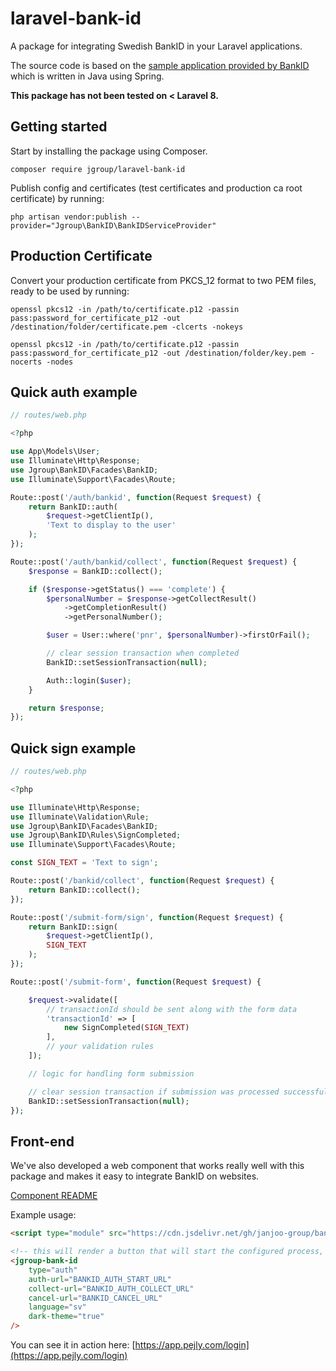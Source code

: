 # laravel-bank-id

A package for integrating Swedish BankID in your Laravel applications.

The source code is based on the [sample application provided by BankID](https://github.com/BankID/SampleCode) which is written in Java using Spring.

**This package has not been tested on < Laravel 8.**

## Getting started

Start by installing the package using Composer.

`composer require jgroup/laravel-bank-id`

Publish config and certificates (test certificates and production ca root certificate) by running:

`php artisan vendor:publish --provider="Jgroup\BankID\BankIDServiceProvider"`

## Production Certificate

Convert your production certificate from PKCS_12 format to two PEM files, ready to be used by running:

`openssl pkcs12 -in /path/to/certificate.p12 -passin pass:password_for_certificate_p12 -out /destination/folder/certificate.pem -clcerts -nokeys`

`openssl pkcs12 -in /path/to/certificate.p12 -passin pass:password_for_certificate_p12 -out /destination/folder/key.pem -nocerts -nodes`

## Quick auth example

```php
// routes/web.php

<?php

use App\Models\User;
use Illuminate\Http\Response;
use Jgroup\BankID\Facades\BankID;
use Illuminate\Support\Facades\Route;

Route::post('/auth/bankid', function(Request $request) {
    return BankID::auth(
        $request->getClientIp(),
        'Text to display to the user'
    );
});

Route::post('/auth/bankid/collect', function(Request $request) {
    $response = BankID::collect();

    if ($response->getStatus() === 'complete') {
        $personalNumber = $response->getCollectResult()
            ->getCompletionResult()
            ->getPersonalNumber();

        $user = User::where('pnr', $personalNumber)->firstOrFail();

        // clear session transaction when completed
        BankID::setSessionTransaction(null);

        Auth::login($user);
    }

    return $response;
});
```

## Quick sign example

```php
// routes/web.php

<?php

use Illuminate\Http\Response;
use Illuminate\Validation\Rule;
use Jgroup\BankID\Facades\BankID;
use Jgroup\BankID\Rules\SignCompleted;
use Illuminate\Support\Facades\Route;

const SIGN_TEXT = 'Text to sign';

Route::post('/bankid/collect', function(Request $request) {
    return BankID::collect();
});

Route::post('/submit-form/sign', function(Request $request) {
    return BankID::sign(
        $request->getClientIp(),
        SIGN_TEXT
    );
});

Route::post('/submit-form', function(Request $request) {

    $request->validate([
        // transactionId should be sent along with the form data
        'transactionId' => [
            new SignCompleted(SIGN_TEXT)
        ],
        // your validation rules
    ]);

    // logic for handling form submission

    // clear session transaction if submission was processed successfully
    BankID::setSessionTransaction(null);
});

```

## Front-end

We've also developed a web component that works really well with this package and makes it easy to integrate BankID on websites.

[Component README](https://github.com/janjoo-group/bank-id-components/tree/main/src/components/jgroup-bank-id)

Example usage:

```html
<script type="module" src="https://cdn.jsdelivr.net/gh/janjoo-group/bank-id-components@latest/dist/jgroup-bank-id-components/jgroup-bank-id-components.esm.js"></script>

<!-- this will render a button that will start the configured process, qr generation etc. -->
<jgroup-bank-id
    type="auth"
    auth-url="BANKID_AUTH_START_URL"
    collect-url="BANKID_AUTH_COLLECT_URL"
    cancel-url="BANKID_CANCEL_URL"
    language="sv"
    dark-theme="true"
/>
```

You can see it in action here: 
[https://app.pejly.com/login](https://app.pejly.com/login)
